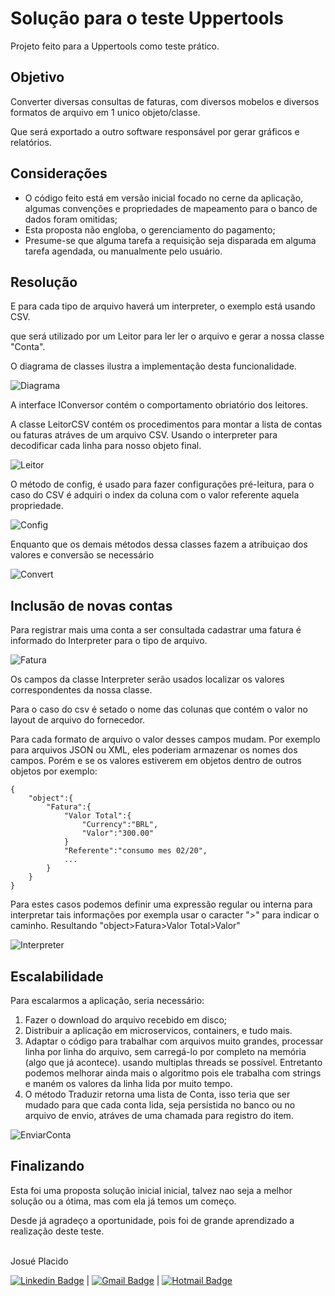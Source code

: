 # Solução para o teste Uppertools

Projeto feito para a Uppertools como teste prático.

## Objetivo

Converter diversas consultas de faturas, com diversos mobelos e diversos formatos de arquivo em 1 unico objeto/classe.

Que será exportado a outro software responsável por gerar gráficos e relatórios.

## Considerações

- O código feito está em versão inicial focado no cerne da aplicação, algumas convenções e propriedades de mapeamento para o banco de dados foram omitidas;
- Esta proposta não engloba, o gerenciamento do pagamento;
- Presume-se que alguma tarefa a requisição seja disparada em alguma tarefa agendada, ou manualmente pelo usuário.

## Resolução

E para cada tipo de arquivo haverá um interpreter, o exemplo está usando CSV.

que será utilizado por um Leitor para ler ler o arquivo e gerar a nossa classe "Conta".

O diagrama de classes ilustra a implementação desta funcionalidade.

<img alt="Diagrama" src="./Docs/Diagrama de classes.JPG">

A interface IConversor contém o comportamento obriatório dos leitores.

A classe LeitorCSV contém os procedimentos para montar a lista de contas ou faturas atráves de um arquivo CSV. Usando o interpreter para decodificar cada linha para nosso objeto final.

<img alt="Leitor" src="./Docs/LeitorCSV.JPG">

O método de config, é usado para fazer configurações pré-leitura, para o caso do CSV é adquiri o index da coluna com o valor referente aquela propriedade.

<img alt="Config" src="./Docs/Config.JPG">

Enquanto que os demais métodos dessa classes fazem a atribuiçao dos valores e conversão se necessário

<img alt="Convert" src="./Docs/Conversões.JPG">

## Inclusão de novas contas

Para registrar mais uma conta a ser consultada cadastrar uma fatura é informado do Interpreter para o tipo de arquivo.

<img alt="Fatura" src="./Docs/Fatura.jpg">

Os campos da classe Interpreter serão usados localizar os valores correspondentes da nossa classe.

Para o caso do csv é setado o nome das colunas que contém o valor no layout de arquivo do fornecedor.

Para cada formato de arquivo o valor desses campos mudam. Por exemplo para arquivos JSON ou XML, eles poderiam armazenar os nomes dos campos. Porém e se os valores estiverem em objetos dentro de outros objetos por exemplo:

```
{
    "object":{
        "Fatura":{
            "Valor Total":{
                "Currency":"BRL",
                "Valor":"300.00"
            }
            "Referente":"consumo mes 02/20",
            ...
        }
    }
}

```

Para estes casos podemos definir uma expressão regular ou interna para interpretar tais informações por exempla usar o caracter ">" para indicar o caminho.
Resultando "object>Fatura>Valor Total>Valor"

<img alt="Interpreter" src="./Docs/Interpreter.JPG">

## Escalabilidade

Para escalarmos a aplicação, seria necessário:

1. Fazer o download do arquivo recebido em disco;
1. Distribuir a aplicação em microservicos, containers, e tudo mais.
1. Adaptar o código para trabalhar com arquivos muito grandes, processar linha por linha do arquivo, sem carregá-lo por completo na memória (algo que já acontece). usando multiplas threads se possível. Entretanto podemos melhorar ainda mais o algoritmo pois ele trabalha com strings e maném os valores da linha lida por muito tempo.
1. O método Traduzir retorna uma lista de Conta, isso teria que ser mudado para que cada conta lida, seja persistida no banco ou no arquivo de envio, atráves de uma chamada para registro do item.

<img alt="EnviarConta" src="./Docs/EnviarConta.JPG">

## Finalizando

Esta foi uma proposta solução inicial inicial, talvez nao seja a melhor solução ou a ótima, mas com ela já temos um começo.

Desde já agradeço a oportunidade, pois foi de grande aprendizado a realização deste teste.

<br/> Josué Placido

[![Linkedin Badge](https://img.shields.io/badge/-Linkedin-blue?style=flat-square&logo=Linkedin&logoColor=white&link=https://www.linkedin.com/in/josueplacido/)](https://www.linkedin.com/in/josueplacido/) | [![Gmail Badge](https://img.shields.io/badge/-juplacido.jnr@gmail.com-c14438?style=flat-square&logo=Gmail&logoColor=white&link=mailto:juplacido.jnr@gmail.com)](mailto:juplacido.jnr@gmail.com) | [![Hotmail Badge](https://img.shields.io/badge/-ozzyplacidojunior@hotmail.com-blue?style=flat-square&logo=microsoft&link=mailto:ozzyplacidojunior@hotmail.com)](mailto:ozzyplacidojunior@hotmail.com)
